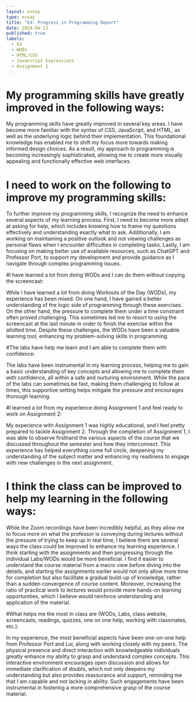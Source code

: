 ```yaml
---
layout: essay
type: essay
title: "E4: Progress in Programming Report"
date: 2024-04-13
published: true
labels:
  - E4
  - WODs
  - HTML/CSS
  - Javascript Expressions
  - Assignment 1
---
```


# My programming skills have greatly improved in the following ways:
<p>My programming skills have greatly improved in several key areas. I have become more familiar with the syntax of CSS, JavaScript, and HTML, as well as the underlying logic behind their implementation. This foundational knowledge has enabled me to shift my focus more towards making informed design choices. As a result, my approach to programming is becoming increasingly sophisticated, allowing me to create more visually appealing and functionally effective web interfaces.</p>

# I need to work on the following to improve my programming skills:
<p>To further improve my programming skills, I recognize the need to enhance several aspects of my learning process. First, I need to become more adept at asking for help, which includes knowing how to frame my questions effectively and understanding exactly what to ask. Additionally, I am working on maintaining a positive outlook and not viewing challenges as personal flaws when I encounter difficulties in completing tasks. Lastly, I am focusing on making better use of available resources, such as ChatGPT and Professor Port, to support my development and provide guidance as I navigate through complex programming issues.</p>

#I have learned a lot from doing WODs and I can do them without copying the screencast:
<p>While I have learned a lot from doing Workouts of the Day (WODs), my experience has been mixed. On one hand, I have gained a better understanding of the logic side of programming through these exercises. On the other hand, the pressure to complete them under a time constraint often proved challenging. This sometimes led me to resort to using the screencast at the last minute in order to finish the exercise within the allotted time. Despite these challenges, the WODs have been a valuable learning tool, enhancing my problem-solving skills in programming.</p>

#The labs have help me learn and I am able to complete them with confidence:
<p>The labs have been instrumental in my learning process, helping me to gain a basic understanding of key concepts and allowing me to complete them with confidence, all within a safe and nurturing environment. While the pace of the labs can sometimes be fast, making them challenging to follow at times, this supportive setting helps mitigate the pressure and encourages thorough learning.</p>

#I learned a lot from my experience doing Assignment 1 and feel ready to work on Assignment 2:
<p>My experience with Assignment 1 was highly educational, and I feel pretty prepared to tackle Assignment 2. Through the completion of Assignment 1, I was able to observe firsthand the various aspects of the course that we discussed throughout the semester and how they interconnect. This experience has helped everything come full circle, deepening my understanding of the subject matter and enhancing my readiness to engage with new challenges in the next assignment.</p>

# I think the class can be improved to help my learning in the following ways:
<p>While the Zoom recordings have been incredibly helpful, as they allow me to focus more on what the professor is conveying during lectures without the pressure of trying to keep up in real time, I believe there are several ways the class could be improved to enhance my learning experience. I think starting with the assignments and then progressing through the individual Labs/WODs would be more beneficial. I find it easier to understand the course material from a macro view before diving into the details, and starting the assignments earlier would not only allow more time for completion but also facilitate a gradual build-up of knowledge, rather than a sudden convergence of course content. Moreover, increasing the ratio of practical work to lectures would provide more hands-on learning opportunities, which I believe would reinforce understanding and application of the material.</p>

#What helps me the most in class are (WODs, Labs, class website, screencasts, readings, quizzes, one on one help, working with classmates, etc.):
<p>In my experience, the most beneficial aspects have been one-on-one help from Professor Port and Lui, along with working closely with my peers. The physical presence and direct interaction with knowledgeable individuals greatly enhance my ability to grasp and understand complex concepts. This interactive environment encourages open discussion and allows for immediate clarification of doubts, which not only deepens my understanding but also provides reassurance and support, reminding me that I am capable and not lacking in ability. Such engagements have been instrumental in fostering a more comprehensive grasp of the course material.</p>
